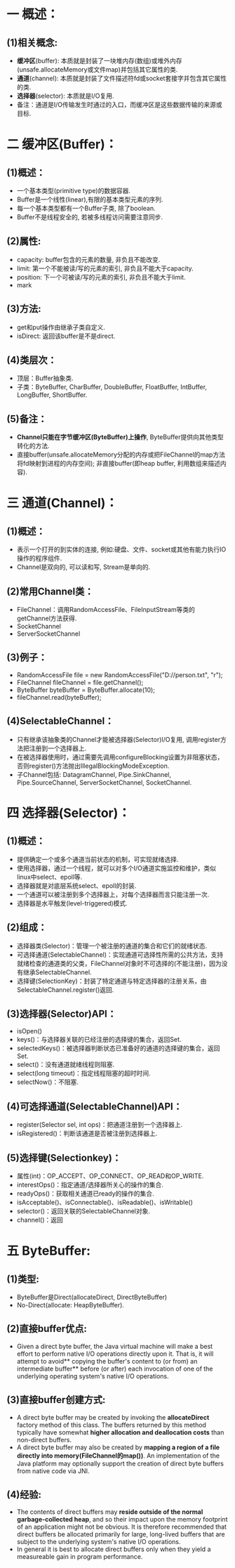 # 一 概述：
## (1)相关概念:
- **缓冲区**(buffer): 本质就是封装了一块堆内存(数组)或堆外内存(unsafe.allocateMemory或文件map)并包括其它属性的类.
- **通道**(channel): 本质就是封装了文件描述符fd或socket套接字并包含其它属性的类.
- **选择器**(selector): 本质就是I/O复用.
- 备注：通道是I/O传输发生时通过的入口，而缓冲区是这些数据传输的来源或目标.

# 二 缓冲区(Buffer)：
## (1)概述：
- 一个基本类型(primitive type)的数据容器.
- Buffer是一个线性(linear),有限的基本类型元素的序列.
- 每一个基本类型都有一个Buffer子类, 除了boolean.
- Buffer不是线程安全的, 若被多线程访问需要注意同步.

## (2)属性:
- capacity: buffer包含的元素的数量, 非负且不能改变.
- limit: 第一个不能被读/写的元素的索引, 非负且不能大于capacity.
- position: 下一个可被读/写的元素的索引, 非负且不能大于limit.
- mark

## (3)方法:
- get和put操作由继承子类自定义.
- isDirect: 返回该buffer是不是direct.

## (4)类层次：
- 顶层：Buffer抽象类.
- 子类：ByteBuffer, CharBuffer, DoubleBuffer, FloatBuffer, IntBuffer, LongBuffer, ShortBuffer.

## (5)备注：
- **Channel只能在字节缓冲区(ByteBuffer)上操作**, ByteBuffer提供向其他类型转化的方法.
- 直接buffer(unsafe.allocateMemory分配的内存或把FileChannel的map方法将fd映射到进程的内存空间); 非直接buffer(即heap buffer, 利用数组来描述内容).

# 三 通道(Channel)：
## (1)概述：
- 表示一个打开的到实体的连接, 例如:硬盘、文件、socket或其他有能力执行IO操作的程序组件.
- Channel是双向的, 可以读和写, Stream是单向的.

## (2)常用Channel类：
- FileChannel：调用RandomAccessFile、FileInputStream等类的getChannel方法获得.
- SocketChannel
- ServerSocketChannel

## (3)例子：
- RandomAccessFile file = new RandomAccessFile("D://person.txt", "r");
- FileChannel fileChannel = file.getChannel();
- ByteBuffer byteBuffer = ByteBuffer.allocate(10);
- fileChannel.read(byteBuffer);

## (4)SelectableChannel：
- 只有继承该抽象类的Channel才能被选择器(Selector)I/O复用, 调用register方法把注册到一个选择器上.
- 在被选择器使用时，通过需要先调用configureBlocking设置为非阻塞状态，否则register()方法抛出IllegalBlockingModeException.
- 子Channel包括: DatagramChannel, Pipe.SinkChannel, Pipe.SourceChannel, ServerSocketChannel, SocketChannel.

# 四 选择器(Selector)：
## (1)概述：
- 提供确定一个或多个通道当前状态的机制，可实现就绪选择.
- 使用选择器，通过一个线程，就可以对多个I/O通道实施监控和维护，类似linux中select、epoll等.
- 选择器就是对底层系统select、epoll的封装.
- 一个通道可以被注册到多个选择器上，对每个选择器而言只能注册一次.
- 选择器是水平触发(level-triggered)模式.

## (2)组成：
- 选择器类(Selector)：管理一个被注册的通道的集合和它们的就绪状态.
- 可选择通道(SelectableChannel)：实现通道可选择性所需的公共方法，支持就绪检查的通道类的父类，FileChannel对象时不可选择的(不能注册)，因为没有继承SelectableChannel.
- 选择键(SelectionKey)：封装了特定通道与特定选择器的注册关系，由SelectableChannel.register()返回.

## (3)选择器(Selector)API：
- isOpen()
- keys()：与选择器关联的已经注册的选择键的集合，返回Set<SelectionKey>.
- selectedKeys()：被选择器判断状态已准备好的通道的选择键的集合，返回Set<SelectionKey>.
- select()：没有通道就绪线程则阻塞.
- select(long timeout)：指定线程阻塞的超时时间.
- selectNow()：不阻塞.

## (4)可选择通道(SelectableChannel)API：
- register(Selector sel, int ops)：把通道注册到一个选择器上.
- isRegistered()：判断该通道是否被注册到选择器上.

## (5)选择键(Selectionkey)：
- 属性(int)：OP_ACCEPT、OP_CONNECT、OP_READ和OP_WRITE.
- interestOps()：指定通道/选择器所关心的操作的集合.
- readyOps()：获取相关通道已ready的操作的集合.
- isAcceptable()、isConnectable()、isReadable()、isWritable()
- selector()：返回关联的SelectableChannel对象.
- channel()：返回

# 五 ByteBuffer:
## (1)类型:
- ByteBuffer是Direct(allocateDirect, DirectByteBuffer)
- No-Direct(allocate: HeapByteBuffer).

## (2)直接buffer优点:
- Given a direct byte buffer, the Java virtual machine will make a best effort to perform native I/O operations directly upon it. That is, it will attempt to avoid** copying the buffer's content to (or from) an intermediate buffer** before (or after) each invocation of one of the underlying operating system's native I/O operations.

## (3)直接buffer创建方式:
- A direct byte buffer may be created by invoking the **allocateDirect** factory method of this class. The buffers returned by this method typically have somewhat **higher allocation and deallocation costs** than non-direct buffers. 
- A direct byte buffer may also be created by **mapping a region of a file directly into memory(FileChannel的map())**. An implementation of the Java platform may optionally support the creation of direct byte buffers from native code via JNI.

## (4)经验:
- The contents of direct buffers may **reside outside of the normal garbage-collected heap**, and so their impact upon the memory footprint of an application might not be obvious. It is therefore recommended that direct buffers be allocated primarily for large, long-lived buffers that are subject to the underlying system's native I/O operations. 
- In general it is best to allocate direct buffers only when they yield a measureable gain in program performance.

